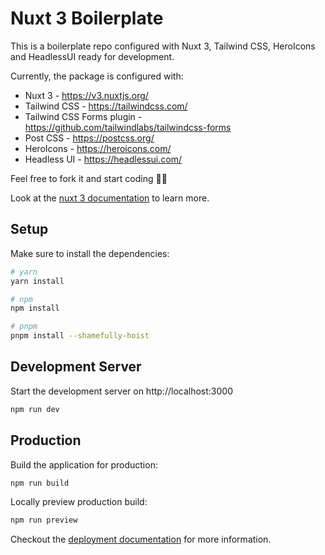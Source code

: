 # Nuxt 3 Boilerplate

This is a boilerplate repo configured with Nuxt 3, Tailwind CSS, HeroIcons and HeadlessUI ready for development.

Currently, the package is configured with:
* Nuxt 3 - https://v3.nuxtjs.org/
* Tailwind CSS - https://tailwindcss.com/
* Tailwind CSS Forms plugin - https://github.com/tailwindlabs/tailwindcss-forms
* Post CSS - https://postcss.org/
* HeroIcons - https://heroicons.com/
* Headless UI - https://headlessui.com/

Feel free to fork it and start coding 🙌🏽

Look at the [nuxt 3 documentation](https://v3.nuxtjs.org) to learn more.

## Setup

Make sure to install the dependencies:

```bash
# yarn
yarn install

# npm
npm install

# pnpm
pnpm install --shamefully-hoist
```

## Development Server

Start the development server on http://localhost:3000

```bash
npm run dev
```

## Production

Build the application for production:

```bash
npm run build
```

Locally preview production build:

```bash
npm run preview
```

Checkout the [deployment documentation](https://v3.nuxtjs.org/guide/deploy/presets) for more information.
